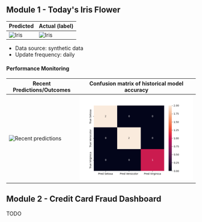 
## Module 1 - Today's Iris Flower 

| Predicted | Actual (label)
|--------|------- 
| ![Iris](https://raw.githubusercontent.com/featurestoreorg/serverless-ml-course/main/assets/latest_iris.png) | ![Iris](https://raw.githubusercontent.com/featurestoreorg/serverless-ml-course/main/assets/actual_iris.png) 

 * Data source: synthetic data
 * Update frequency: daily

#### Performance Monitoring 

| Recent Predictions/Outcomes | Confusion matrix of historical model accuracy 
|--------|------- 
| ![Recent predictions](https://raw.githubusercontent.com/DMacGillivray/serverless-ml-course/main/assets/df_recent.png) | ![Confusion Matrix](https://raw.githubusercontent.com/DMacGillivray/serverless-ml-course-1/main/assets/confusion_matrix.png)


## Module 2 - Credit Card Fraud Dashboard


TODO


